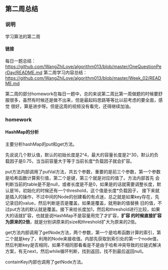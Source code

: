 ## 第二周总结

### 说明

学习算法的第二周

#### 链接

每日一题总结：https://github.com/WangZhiLove/algorithm013/blob/master/OneQuestionPerDay/README.md
第二周学习内容总结：https://github.com/WangZhiLove/algorithm013/blob/master/Week_02/README.md

第二周的部分homework在每日一题中，总的来说第二周比第一周做题的时候要舒服很多，虽然有时候还是做不出来，但是最起码思路等等比以前考虑的要全面，感觉
很好，算是进步呀。但是这周的视频没有看完，还得继续加油。

### homework

#### HashMap的分析

主要分析hashMap的put和get方法。

先说说几个默认值，默认的初始长度是2^4，最大的容量长度是2^30，默认的负载因子是0.75，当当前容量大于等于当前长度*负载因子就会扩容。

put方法内部调用了putVal方法，共五个参数，重要的是前三个参数，第一个参数是哈希函数计算索引值，第二个是键，第三个就是对应的值了。方法内部首先
会判断当前的table是不是null，或者长度是不是0，如果是的话就需要调整长度，默认是16，初始化的时候还有一个threshold，这个值是长度*负载因子，
接下来就是插入的操作，不过中间的Node的创建看的有点迷，总之就是如果key存在，先记录旧的value，然后判断是否是覆盖，如果是覆盖，就用新的值替换
旧的值，不过put方法的默认就是覆盖。接下来给长度加1，然后和threshold进行比较，如果大的话就扩容，也就是说HashMap不是容量用完了才扩容，**扩容
的时候直接扩容为原来的2倍**，就是分别讲原来的size和threshold扩大为原来的2倍。

get方法内部调用了getNode方法，两个参数，第一个是哈希函数计算的索引，第二个就是key了，利用的Node来接收值。内部先获取到索引处的第一个node值，
然后判断key是否相同，如果不相同那看看是不是由于哈希冲突导致的拉链式解决方案，有无next，然后while循环判断，找到返回，找不到最后返回null。

containKey内部也调用了getNode方法。
